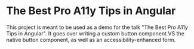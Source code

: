 # The Best Pro A11y Tips in Angular

This project is meant to be used as a demo for the talk "The Best Pro A11y Tips in Angular". It goes over writing a custom button component VS the native button component, as well as an accessibility-enhanced form.
